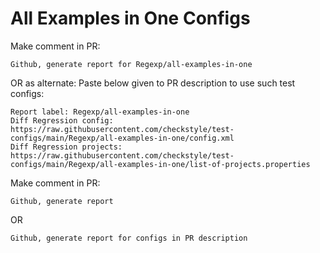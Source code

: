 # All Examples in One Configs
Make comment in PR:
```
Github, generate report for Regexp/all-examples-in-one
```
OR as alternate:
Paste below given to PR description to use such test configs:
```
Report label: Regexp/all-examples-in-one
Diff Regression config: https://raw.githubusercontent.com/checkstyle/test-configs/main/Regexp/all-examples-in-one/config.xml
Diff Regression projects: https://raw.githubusercontent.com/checkstyle/test-configs/main/Regexp/all-examples-in-one/list-of-projects.properties
```
Make comment in PR:
```
Github, generate report
```
OR
```
Github, generate report for configs in PR description
```
